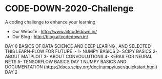 
# CODE-DOWN-2020-Challenge
A coding challenge to enhance your learning. <br>
 - Our Website : http://www.aitcodedown.in/ <br>
 - Our Blog : http://blog.aitcodedown.in/

DAY 0 BASICS OF DATA SCIENCE AND DEEP LEARING , AND SELECTED THIS LEARN-FLOW FOR FUTURE :-
      1- NUMPY BASICS
      2- SCIPY BASICS 
      2- ABOUT MATPLOIT
      3- ABOUT CONVOULUTIONS
      4- KERAS FOR NEURAL NETS
      5- TENSORFLOW BASICS
DAY 1 NUMPY BASICS AND DOCUMENTATION (https://docs.scipy.org/doc/numpy/user/quickstart.html)
DAY 2 

      
